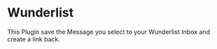 Wunderlist
==========
This Plugin save the Message you select to your Wunderlist Inbox and create a link back.
